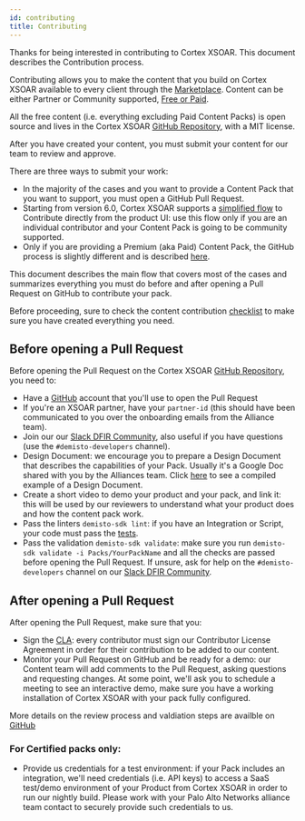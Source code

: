 ```yaml
---
id: contributing
title: Contributing 
---
```


Thanks for being interested in contributing to Cortex XSOAR. This document describes the Contribution process.

Contributing allows you to make the content that you build on Cortex XSOAR available to every client through the  [Marketplace](../partners/marketplace). Content can be either Partner or Community supported, [Free or Paid](../partners/marketplace#pricing).

All the free content (i.e. everything excluding Paid Content Packs) is open source and lives in the Cortex XSOAR [GitHub Repository](https://github.com/demisto/content), with a MIT license.

After you have created your content, you must submit your content for our team to review and approve.

There are three ways to submit your work:
 - In the majority of the cases and you want to provide a Content Pack that you want to support, you must open a GitHub Pull Request.
 - Starting from version 6.0, Cortex XSOAR supports a [simplified flow](../contributing/marketplace) to Contribute directly from the product UI: use this flow only if you are an individual contributor and your Content Pack is going to be community supported.
 - Only if you are providing a Premium (aka Paid) Content Pack, the GitHub process is slightly different and is described [here](../integrations/premium_packs).

 This document describes the main flow that covers most of the cases and summarizes everything you must do before and after opening a Pull Request on GitHub to contribute your pack.

Before proceeding, sure to check the content contribution [checklist](../contributing/checklist) to make sure you have created everything you need.

## Before opening a Pull Request

Before opening the Pull Request on the Cortex XSOAR [GitHub Repository](https://github.com/demisto/content), you need to:

- Have a [GitHub](https://github.com) account that you'll use to open the Pull Request
- If you're an XSOAR partner, have your `partner-id` (this should have been communicated to you over the onboarding emails from the Alliance team).
- Join our our [Slack DFIR Community](https://www.demisto.com/community/), also useful if you have questions (use the `#demisto-developers` channel).
- Design Document: we encourage you to prepare a Design Document that describes the capabilities of your Pack. Usually it's a Google Doc shared with you by the Alliances team. Click [here](https://docs.google.com/document/d/1wETtBEKg37PHNU8tYeB56M1LE314ux086z3HFeF_cX0) to see a compiled example of a Design Document.
- Create a short video to demo your product and your pack, and link it: this will be used by our reviewers to understand what your product does and how the content pack work.
- Pass the linters `demisto-sdk lint`: if you have an Integration or Script, your code must pass the [tests](../tutorials/tut-setup-dev#step-5-run-the-linter-and-unit-tests).
- Pass the validation `demisto-sdk validate`: make sure you run `demisto-sdk validate -i Packs/YourPackName` and all the checks are passed before opening the Pull Request. If unsure, ask for help on the `#demisto-developers` channel on our [Slack DFIR Community](https://www.demisto.com/community/).

## After opening a Pull Request

After opening the Pull Request, make sure that you:

- Sign the [CLA](https://github.com/demisto/content/blob/master/docs/cla.pdf): every contributor must sign our Contributor License Agreement in order for their contribution to be added to our content.
- Monitor your Pull Request on GitHub and be ready for a demo: our Content team will add comments to the Pull Request, asking questions and requesting changes. At some point, we'll ask you to schedule a meeting to see an interactive demo, make sure you have a working installation of Cortex XSOAR with your pack fully configured.

More details on the review process and valdiation steps are availble on [GitHub](https://github.com/demisto/content/blob/master/CONTRIBUTING.md)

### For Certified packs only:
- Provide us credentials for a test environment: if your Pack includes an integration, we'll need credentials (i.e. API keys) to access a SaaS test/demo environment of your Product from Cortex XSOAR in order to run our nightly build. Please work with your Palo Alto Networks alliance team contact to securely provide such credentials to us.
